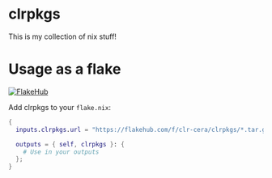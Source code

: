 # clrpkgs
This is my collection of nix stuff!
# Usage as a flake

[![FlakeHub](https://img.shields.io/endpoint?url=https://flakehub.com/f/clr-cera/clrpkgs/badge)](https://flakehub.com/flake/clr-cera/clrpkgs)

Add clrpkgs to your `flake.nix`:

```nix
{
  inputs.clrpkgs.url = "https://flakehub.com/f/clr-cera/clrpkgs/*.tar.gz";

  outputs = { self, clrpkgs }: {
    # Use in your outputs
  };
}

```
